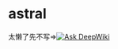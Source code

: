 # astral

太懒了先不写=>[![Ask DeepWiki](https://deepwiki.com/badge.svg)](https://deepwiki.com/ldoubil/astral)
